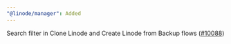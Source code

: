 ```yaml
---
"@linode/manager": Added
---
```


Search filter in Clone Linode and Create Linode from Backup flows ([#10088](https://github.com/linode/manager/pull/10088))
